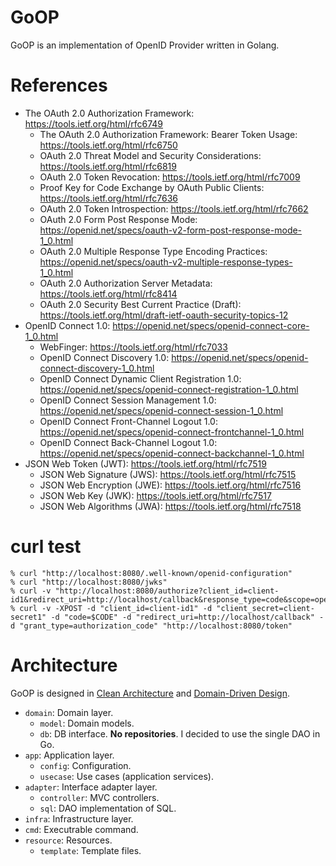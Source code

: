 # GoOP

GoOP is an implementation of OpenID Provider written in Golang.

# References

- The OAuth 2.0 Authorization Framework: https://tools.ietf.org/html/rfc6749
  - The OAuth 2.0 Authorization Framework: Bearer Token Usage: https://tools.ietf.org/html/rfc6750
  - OAuth 2.0 Threat Model and Security Considerations: https://tools.ietf.org/html/rfc6819
  - OAuth 2.0 Token Revocation: https://tools.ietf.org/html/rfc7009
  - Proof Key for Code Exchange by OAuth Public Clients: https://tools.ietf.org/html/rfc7636
  - OAuth 2.0 Token Introspection: https://tools.ietf.org/html/rfc7662
  - OAuth 2.0 Form Post Response Mode: https://openid.net/specs/oauth-v2-form-post-response-mode-1_0.html
  - OAuth 2.0 Multiple Response Type Encoding Practices: https://openid.net/specs/oauth-v2-multiple-response-types-1_0.html
  - OAuth 2.0 Authorization Server Metadata: https://tools.ietf.org/html/rfc8414
  - OAuth 2.0 Security Best Current Practice (Draft): https://tools.ietf.org/html/draft-ietf-oauth-security-topics-12
- OpenID Connect 1.0: https://openid.net/specs/openid-connect-core-1_0.html
  - WebFinger: https://tools.ietf.org/html/rfc7033
  - OpenID Connect Discovery 1.0: https://openid.net/specs/openid-connect-discovery-1_0.html
  - OpenID Connect Dynamic Client Registration 1.0: https://openid.net/specs/openid-connect-registration-1_0.html
  - OpenID Connect Session Management 1.0: https://openid.net/specs/openid-connect-session-1_0.html
  - OpenID Connect Front-Channel Logout 1.0: https://openid.net/specs/openid-connect-frontchannel-1_0.html
  - OpenID Connect Back-Channel Logout 1.0: https://openid.net/specs/openid-connect-backchannel-1_0.html
- JSON Web Token (JWT): https://tools.ietf.org/html/rfc7519
  - JSON Web Signature (JWS): https://tools.ietf.org/html/rfc7515
  - JSON Web Encryption (JWE): https://tools.ietf.org/html/rfc7516
  - JSON Web Key (JWK): https://tools.ietf.org/html/rfc7517
  - JSON Web Algorithms (JWA): https://tools.ietf.org/html/rfc7518

# curl test

```
% curl "http://localhost:8080/.well-known/openid-configuration"
% curl "http://localhost:8080/jwks"
% curl -v "http://localhost:8080/authorize?client_id=client-id1&redirect_uri=http://localhost/callback&response_type=code&scope=openid"
% curl -v -XPOST -d "client_id=client-id1" -d "client_secret=client-secret1" -d "code=$CODE" -d "redirect_uri=http://localhost/callback" -d "grant_type=authorization_code" "http://localhost:8080/token"
```

# Architecture

GoOP is designed in [Clean Architecture](https://blog.cleancoder.com/uncle-bob/2012/08/13/the-clean-architecture.html) and [Domain-Driven Design](http://domainlanguage.com/ddd/reference/).

- `domain`: Domain layer.
  - `model`: Domain models.
  - `db`: DB interface. **No repositories**. I decided to use the single DAO in Go.
- `app`: Application layer.
  - `config`: Configuration.
  - `usecase`: Use cases (application services).
- `adapter`: Interface adapter layer.
  - `controller`: MVC controllers.
  - `sql`: DAO implementation of SQL.
- `infra`: Infrastructure layer.
- `cmd`: Executrable command.
- `resource`: Resources.
  - `template`: Template files.
